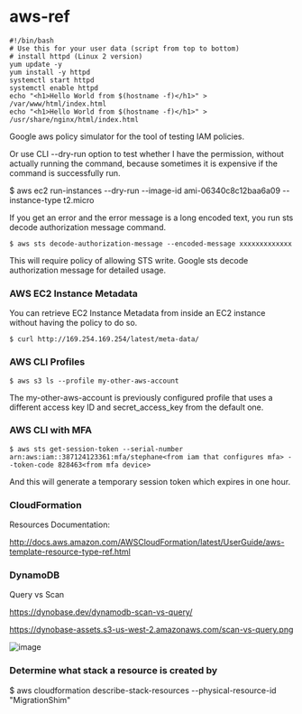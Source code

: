 # aws-ref

```
#!/bin/bash
# Use this for your user data (script from top to bottom)
# install httpd (Linux 2 version)
yum update -y
yum install -y httpd
systemctl start httpd
systemctl enable httpd
echo "<h1>Hello World from $(hostname -f)</h1>" > /var/www/html/index.html
echo "<h1>Hello World from $(hostname -f)</h1>" > /usr/share/nginx/html/index.html
```


Google aws policy simulator for the tool of testing IAM policies.

Or use CLI --dry-run option to test whether I have the permission, without actually running the command, because sometimes it is expensive if the command is successfully run.

$ aws ec2 run-instances --dry-run --image-id ami-06340c8c12baa6a09 --instance-type t2.micro

If you get an error and the error message is a long encoded text, you run sts decode authorization message command.
```
$ aws sts decode-authorization-message --encoded-message xxxxxxxxxxxxx
```
This will require policy of allowing STS write.
Google sts decode authorization message for detailed usage.

### AWS EC2 Instance Metadata
You can retrieve EC2 Instance Metadata from inside an EC2 instance without having the policy to do so.
```
$ curl http://169.254.169.254/latest/meta-data/
```

### AWS CLI Profiles
```
$ aws s3 ls --profile my-other-aws-account
```
The my-other-aws-account is previously configured profile that uses a different access key ID and secret_access_key from the default one.

### AWS CLI with MFA
```
$ aws sts get-session-token --serial-number arn:aws:iam::387124123361:mfa/stephane<from iam that configures mfa> --token-code 828463<from mfa device>
```
And this will generate a temporary session token which expires in one hour.

### CloudFormation
Resources Documentation:

http://docs.aws.amazon.com/AWSCloudFormation/latest/UserGuide/aws-template-resource-type-ref.html

### DynamoDB
Query vs Scan

https://dynobase.dev/dynamodb-scan-vs-query/

https://dynobase-assets.s3-us-west-2.amazonaws.com/scan-vs-query.png

![image](https://user-images.githubusercontent.com/13086073/147718537-f6b068a6-7649-41c1-b5ba-452107e0a01c.png)

### Determine what stack a resource is created by
$ aws cloudformation describe-stack-resources --physical-resource-id "MigrationShim"

